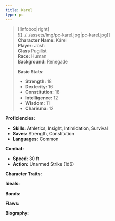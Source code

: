 ```yaml
---
title: Karel
type: pc
---
```


> [!infobox|right]  
> ![[../../assets/img/pc-karel.jpg|pc-karel.jpg]]  
> **Character Name:** Kárel  
> **Player:** Josh  
> **Class** Pugilist  
> **Race:** Human  
> **Background:** Renegade
> 
> **Basic Stats:**
> - **Strength:** 18
> - **Dexterity:** 16
> - **Constitution:** 18
> - **Intelligence:** 12
> - **Wisdom:** 11
> - **Charisma:** 12

**Proficiencies:**
- **Skills:** Athletics, Insight, Intimidation, Survival
- **Saves:** Strength, Constitution
- **Languages:** Common

**Combat:**
- **Speed:** 30 ft
- **Action:** Unarmed Strike (1d6)

**Character Traits:**


**Ideals:**


**Bonds:**


**Flaws:**


**Biography:**


